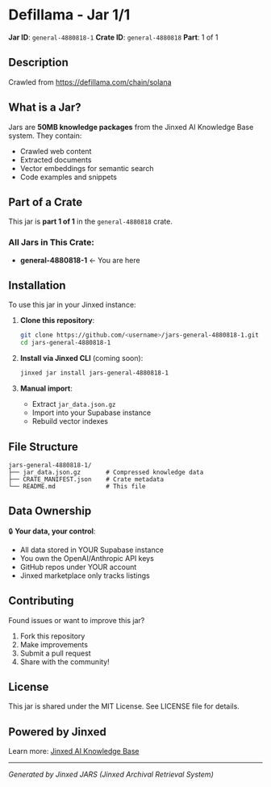 # Defillama - Jar 1/1

**Jar ID**: `general-4880818-1`
**Crate ID**: `general-4880818`
**Part**: 1 of 1

## Description

Crawled from https://defillama.com/chain/solana

## What is a Jar?

Jars are **50MB knowledge packages** from the Jinxed AI Knowledge Base system. They contain:
- Crawled web content
- Extracted documents
- Vector embeddings for semantic search
- Code examples and snippets

## Part of a Crate

This jar is **part 1 of 1** in the `general-4880818` crate.

### All Jars in This Crate:

- **general-4880818-1** ← You are here

## Installation

To use this jar in your Jinxed instance:

1. **Clone this repository**:
   ```bash
   git clone https://github.com/<username>/jars-general-4880818-1.git
   cd jars-general-4880818-1
   ```

2. **Install via Jinxed CLI** (coming soon):
   ```bash
   jinxed jar install jars-general-4880818-1
   ```

3. **Manual import**:
   - Extract `jar_data.json.gz`
   - Import into your Supabase instance
   - Rebuild vector indexes

## File Structure

```
jars-general-4880818-1/
├── jar_data.json.gz       # Compressed knowledge data
├── CRATE_MANIFEST.json    # Crate metadata
└── README.md              # This file
```

## Data Ownership

🔒 **Your data, your control**:
- All data stored in YOUR Supabase instance
- You own the OpenAI/Anthropic API keys
- GitHub repos under YOUR account
- Jinxed marketplace only tracks listings

## Contributing

Found issues or want to improve this jar?
1. Fork this repository
2. Make improvements
3. Submit a pull request
4. Share with the community!

## License

This jar is shared under the MIT License. See LICENSE file for details.

## Powered by Jinxed

Learn more: [Jinxed AI Knowledge Base](https://github.com/yourusername/jinxed-kb)

---

*Generated by Jinxed JARS (Jinxed Archival Retrieval System)*

